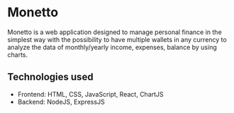 # Monetto
Monetto is a web application designed to manage personal finance in the simplest way with the possibility to have multiple wallets in any currency to analyze the data of monthly/yearly income, expenses, balance by using charts.

## Technologies used
- Frontend: HTML, CSS, JavaScript, React, ChartJS
- Backend: NodeJS, ExpressJS
